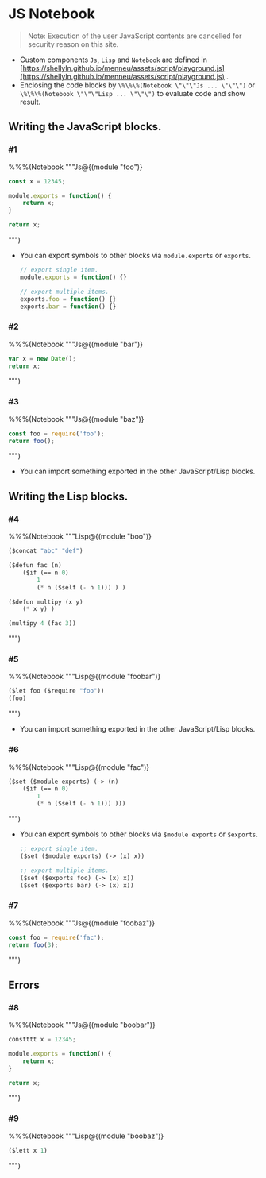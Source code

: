 # JS Notebook

> Note: Execution of the user JavaScript contents are cancelled for security reason on this site.

* Custom components `Js`, `Lisp` and `Notebook` are defined in
  [https://shellyln.github.io/menneu/assets/script/playground.js](https://shellyln.github.io/menneu/assets/script/playground.js) .
* Enclosing the code blocks by `\%\%\%(Notebook \"\"\"Js ... \"\"\")` or `\%\%\%(Notebook \"\"\"Lisp ... \"\"\")` to evaluate code and show result.





## Writing the JavaScript blocks.

### #1

%%%(Notebook """Js@{(module "foo")}
```javascript
const x = 12345;

module.exports = function() {
    return x;
}

return x;
```
""")

* You can export symbols to other blocks via `module.exports` or `exports`.
    ```javascript
    // export single item.
    module.exports = function() {}

    // export multiple items.
    exports.foo = function() {}
    exports.bar = function() {}
    ```





### #2

%%%(Notebook """Js@{(module "bar")}
```javascript
var x = new Date();
return x;
```
""")





### #3

%%%(Notebook """Js@{(module "baz")}
```javascript
const foo = require('foo');
return foo();
```
""")

* You can import something exported in the other JavaScript/Lisp blocks.





## Writing the Lisp blocks.

### #4

%%%(Notebook """Lisp@{(module "boo")}
```lisp
($concat "abc" "def")

($defun fac (n)
    ($if (== n 0)
        1
        (* n ($self (- n 1))) ) )

($defun multipy (x y)
    (* x y) )

(multipy 4 (fac 3))
```
""")





### #5

%%%(Notebook """Lisp@{(module "foobar")}
```lisp
($let foo ($require "foo"))
(foo)
```
""")

* You can import something exported in the other JavaScript/Lisp blocks.





### #6

%%%(Notebook """Lisp@{(module "fac")}
```lisp
($set ($module exports) (-> (n)
    ($if (== n 0)
        1
        (* n ($self (- n 1))) )))
```
""")

* You can export symbols to other blocks via `$module exports` or `$exports`.
    ```lisp
    ;; export single item.
    ($set ($module exports) (-> (x) x))

    ;; export multiple items.
    ($set ($exports foo) (-> (x) x))
    ($set ($exports bar) (-> (x) x))
    ```





### #7

%%%(Notebook """Js@{(module "foobaz")}
```javascript
const foo = require('fac');
return foo(3);
```
""")





## Errors

### #8

%%%(Notebook """Js@{(module "boobar")}
```javascript
constttt x = 12345;

module.exports = function() {
    return x;
}

return x;
```
""")





### #9

%%%(Notebook """Lisp@{(module "boobaz")}
```lisp
($lett x 1)
```
""")

